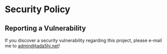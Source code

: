 # Security Policy
## Reporting a Vulnerability

If you discover a security vulnerability regarding this project, please e-mail me to admin@tada5hi.net!